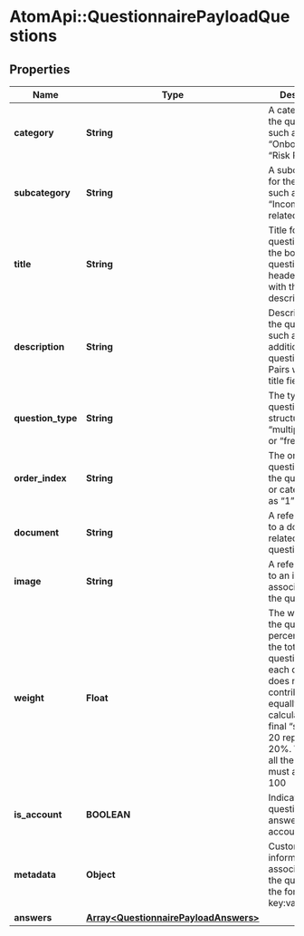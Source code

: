 # AtomApi::QuestionnairePayloadQuestions

## Properties
Name | Type | Description | Notes
------------ | ------------- | ------------- | -------------
**category** | **String** | A category for the question such as “Onboarding” or “Risk Profile” | [optional] 
**subcategory** | **String** | A subcategory for the question such as “Income-related” | [optional] 
**title** | **String** | Title for the question such as the body of the question or a header. Pairs with the description field | [optional] 
**description** | **String** | Description for the question such as additioonal question content. Pairs with the title field | [optional] 
**question_type** | **String** | The type of question structure such as “multiple_choice” or “free_form” | [optional] 
**order_index** | **String** | The order of the question within the questionnaire or category such as “1”, “2”, “3” | [optional] 
**document** | **String** | A reference link to a document related to the question | [optional] 
**image** | **String** | A reference link to an image associated with the question | [optional] 
**weight** | **Float** | The weight of the question as a percentage of the total questionnaire if each question does not contribute equally when calculating the final “score”; ex. 20 representing 20%. Weights of all the questions must add up to 100 | [optional] 
**is_account** | **BOOLEAN** | Indicates if the question is answered at an account-level | [optional] 
**metadata** | **Object** | Custom information associated with the question in the format key:value | [optional] 
**answers** | [**Array&lt;QuestionnairePayloadAnswers&gt;**](QuestionnairePayloadAnswers.md) |  | [optional] 


